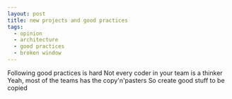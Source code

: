 ```yaml
---
layout: post
title: new projects and good practices
tags:
  - opinion
  - architecture
  - good practices
  - broken window
---
```


Following good practices is hard
Not every coder in your team is a thinker
  Yeah, most of the teams has the copy'n'pasters
So create good stuff to be copied
